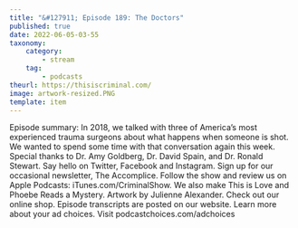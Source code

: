```yaml
---
title: "&#127911; Episode 189: The Doctors"
published: true
date: 2022-06-05-03-55
taxonomy:
    category:
        - stream
    tag:
        - podcasts
theurl: https://thisiscriminal.com/
image: artwork-resized.PNG
template: item
---
```


Episode summary: In 2018, we talked with three of America&rsquo;s most experienced trauma surgeons about what happens when someone is shot. We wanted to spend some time with that conversation again this week. Special thanks to Dr. Amy Goldberg, Dr. David Spain, and Dr. Ronald Stewart. Say hello on Twitter, Facebook and Instagram. Sign up for our occasional newsletter, The Accomplice. Follow the show and review us on Apple Podcasts: iTunes.com/CriminalShow. We also make This is Love and Phoebe Reads a Mystery. Artwork by Julienne Alexander. Check out our online shop. Episode transcripts are posted on our website. Learn more about your ad choices. Visit podcastchoices.com/adchoices
